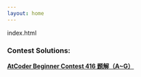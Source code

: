 ```yaml
---
layout: home
---
```


index.html

### Contest Solutions: 

[**AtCoder Beginner Contest 416 题解（A~G）**](https://self-adjusting-top-tree.github.io/posts/AtCoder/solution-ABC416.html)
